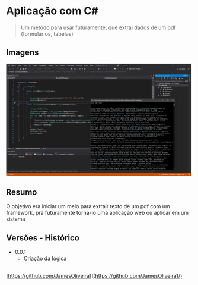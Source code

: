 
# Aplicação com C#

> Um metódo para usar futuramente, que extrai dados de um pdf (formulários, tabelas)

## Imagens

<p>
  <img src="img.png" width="500" title="preview">
  <p>    </p>

</p>

## Resumo

O objetivo era iniciar um meio para extrair texto de um pdf com um framework, pra futuramente torna-lo uma aplicação web ou aplicar em um sistema

## Versões - Histórico

* 0.0.1
    * Criação da lógica

## 

[https://github.com/JamesOliveira1](https://github.com/JamesOliveira1/)

